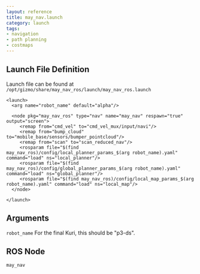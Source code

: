```yaml
---
layout: reference
title: may_nav.launch
category: launch
tags: 
- navigation
- path planning
- costmaps
---
```


## Launch File Definition
Launch file can be found at `/opt/gizmo/share/may_nav_ros/launch/may_nav_ros.launch`  
```
<launch>
  <arg name="robot_name" default="alpha"/>

  <node pkg="may_nav_ros" type="nav" name="may_nav" respawn="true" output="screen">
     <remap from="cmd_vel" to="cmd_vel_mux/input/navi"/>
     <remap from="bump_cloud" to="mobile_base/sensors/bumper_pointcloud"/>
     <remap from="scan" to="scan_reduced_nav"/>
     <rosparam file="$(find may_nav_ros)/config/local_planner_params_$(arg robot_name).yaml" command="load" ns="local_planner"/>
     <rosparam file="$(find may_nav_ros)/config/global_planner_params_$(arg robot_name).yaml" command="load" ns="global_planner"/>
     <rosparam file="$(find may_nav_ros)/config/local_map_params_$(arg robot_name).yaml" command="load" ns="local_map"/>
  </node>

</launch>

```

## Arguments
`robot_name`
For the final Kuri, this should be "p3-ds".

## ROS Node
``may_nav``
